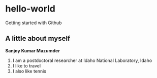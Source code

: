 # hello-world
Getting started with Github
## A little about myself
**Sanjoy Kumar Mazumder**
1. I am a postdoctoral researcher at Idaho National Laboratory, Idaho
2. I like to travel
3. I also like tennis
